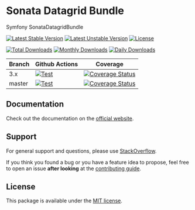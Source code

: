 <!--
DO NOT EDIT THIS FILE!

It's auto-generated by sonata-project/dev-kit package.
-->

# Sonata Datagrid Bundle

Symfony SonataDatagridBundle

[![Latest Stable Version](https://poser.pugx.org/sonata-project/datagrid-bundle/v/stable)](https://packagist.org/packages/sonata-project/datagrid-bundle)
[![Latest Unstable Version](https://poser.pugx.org/sonata-project/datagrid-bundle/v/unstable)](https://packagist.org/packages/sonata-project/datagrid-bundle)
[![License](https://poser.pugx.org/sonata-project/datagrid-bundle/license)](https://packagist.org/packages/sonata-project/datagrid-bundle)

[![Total Downloads](https://poser.pugx.org/sonata-project/datagrid-bundle/downloads)](https://packagist.org/packages/sonata-project/datagrid-bundle)
[![Monthly Downloads](https://poser.pugx.org/sonata-project/datagrid-bundle/d/monthly)](https://packagist.org/packages/sonata-project/datagrid-bundle)
[![Daily Downloads](https://poser.pugx.org/sonata-project/datagrid-bundle/d/daily)](https://packagist.org/packages/sonata-project/datagrid-bundle)

Branch | Github Actions | Coverage |
------ | -------------- | -------- |
3.x    | [![Test][test_stable_badge]][test_stable_link]     | [![Coverage Status][coverage_stable_badge]][coverage_stable_link]     |
master | [![Test][test_unstable_badge]][test_unstable_link] | [![Coverage Status][coverage_unstable_badge]][coverage_unstable_link] |

## Documentation

Check out the documentation on the [official website](https://sonata-project.org/bundles/datagrid).

## Support

For general support and questions, please use [StackOverflow](http://stackoverflow.com/questions/tagged/sonata).

If you think you found a bug or you have a feature idea to propose, feel free to open an issue
**after looking** at the [contributing guide](CONTRIBUTING.md).

## License

This package is available under the [MIT license](LICENSE).

[test_stable_badge]: https://github.com/sonata-project/SonataDatagridBundle/workflows/Test/badge.svg?branch=3.x
[test_stable_link]: https://github.com/sonata-project/SonataDatagridBundle/actions?query=workflow:test+branch:3.x
[test_unstable_badge]: https://github.com/sonata-project/SonataDatagridBundle/workflows/Test/badge.svg?branch=master
[test_unstable_link]: https://github.com/sonata-project/SonataDatagridBundle/actions?query=workflow:test+branch:master

[coverage_stable_badge]: https://codecov.io/gh/sonata-project/SonataDatagridBundle/branch/3.x/graph/badge.svg
[coverage_stable_link]: https://codecov.io/gh/sonata-project/SonataDatagridBundle/branch/3.x
[coverage_unstable_badge]: https://codecov.io/gh/sonata-project/SonataDatagridBundle/branch/master/graph/badge.svg
[coverage_unstable_link]: https://codecov.io/gh/sonata-project/SonataDatagridBundle/branch/master
